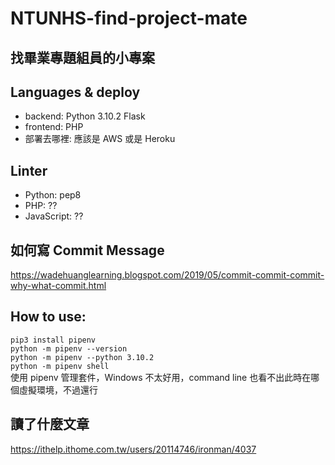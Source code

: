 # NTUNHS-find-project-mate

## 找畢業專題組員的小專案

## Languages & deploy

- backend: Python 3.10.2 Flask
- frontend: PHP
- 部署去哪裡: 應該是 AWS 或是 Heroku

## Linter

- Python: pep8
- PHP: ??
- JavaScript: ??

## 如何寫 Commit Message

https://wadehuanglearning.blogspot.com/2019/05/commit-commit-commit-why-what-commit.html

## How to use:

`pip3 install pipenv`  
`python -m pipenv --version`  
`python -m pipenv --python 3.10.2`  
`python -m pipenv shell`  
使用 pipenv 管理套件，Windows 不太好用，command line 也看不出此時在哪個虛擬環境，不過還行

## 讀了什麼文章

https://ithelp.ithome.com.tw/users/20114746/ironman/4037
